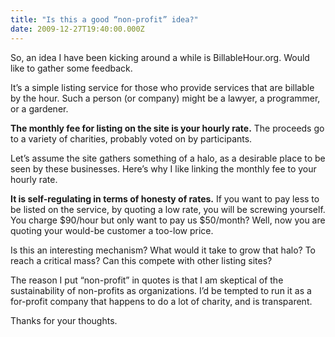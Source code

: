 ```yaml
---
title: "Is this a good “non-profit” idea?"
date: 2009-12-27T19:40:00.000Z
---
```


So, an idea I have been kicking around a while is BillableHour.org. Would like to gather some feedback.

It’s a simple listing service for those who provide services that are billable by the hour. Such a person (or company) might be a lawyer, a programmer, or a gardener.

**The monthly fee for listing on the site is your hourly rate.** The proceeds go to a variety of charities, probably voted on by participants.

Let’s assume the site gathers something of a halo, as a desirable place to be seen by these businesses. Here’s why I like linking the monthly fee to your hourly rate.

**It is self-regulating in terms of honesty of rates.** If you want to pay less to be listed on the service, by quoting a low rate, you will be screwing yourself. You charge $90/hour but only want to pay us $50/month? Well, now you are quoting your would-be customer a too-low price.

Is this an interesting mechanism? What would it take to grow that halo? To reach a critical mass? Can this compete with other listing sites?

The reason I put “non-profit” in quotes is that I am skeptical of the sustainability of non-profits as organizations. I’d be tempted to run it as a for-profit company that happens to do a lot of charity, and is transparent.

Thanks for your thoughts.
